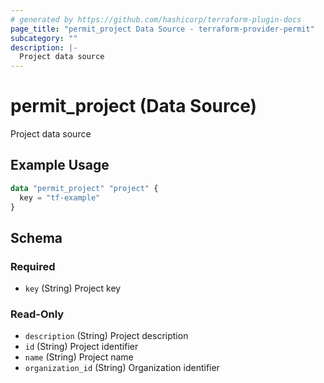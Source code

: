 ```yaml
---
# generated by https://github.com/hashicorp/terraform-plugin-docs
page_title: "permit_project Data Source - terraform-provider-permit"
subcategory: ""
description: |-
  Project data source
---
```


# permit_project (Data Source)

Project data source

## Example Usage

```terraform
data "permit_project" "project" {
  key = "tf-example"
}
```

<!-- schema generated by tfplugindocs -->
## Schema

### Required

- `key` (String) Project key

### Read-Only

- `description` (String) Project description
- `id` (String) Project identifier
- `name` (String) Project name
- `organization_id` (String) Organization identifier


